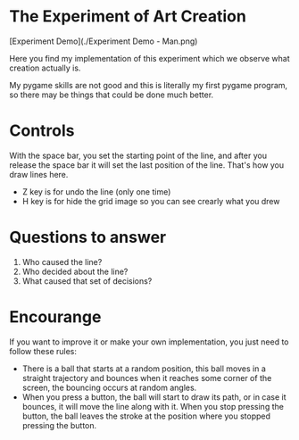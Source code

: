 # The Experiment of Art Creation

[Experiment Demo](./Experiment Demo - Man.png)

Here you find my implementation of this experiment which we observe what creation actually is.

My pygame skills are not good and this is literally my first pygame program, so there may be things that could be done much better.

# Controls
With the space bar, you set the starting point of the line, and after you release the space bar it will set the last position of the line. That's how you draw lines here.

* Z key is for undo the line (only one time)
* H key is for hide the grid image so you can see crearly what you drew

# Questions to answer
1. Who caused the line?
2. Who decided about the line?
3. What caused that set of decisions?

# Encourange
If you want to improve it or make your own implementation, you just need to follow these rules:

* There is a ball that starts at a random position, this ball moves in a straight trajectory and bounces when it reaches some corner of the screen, the bouncing occurs at random angles.
* When you press a button, the ball will start to draw its path, or in case it bounces, it will move the line along with it. When you stop pressing the button, the ball leaves the stroke at the position where you stopped pressing the button.
